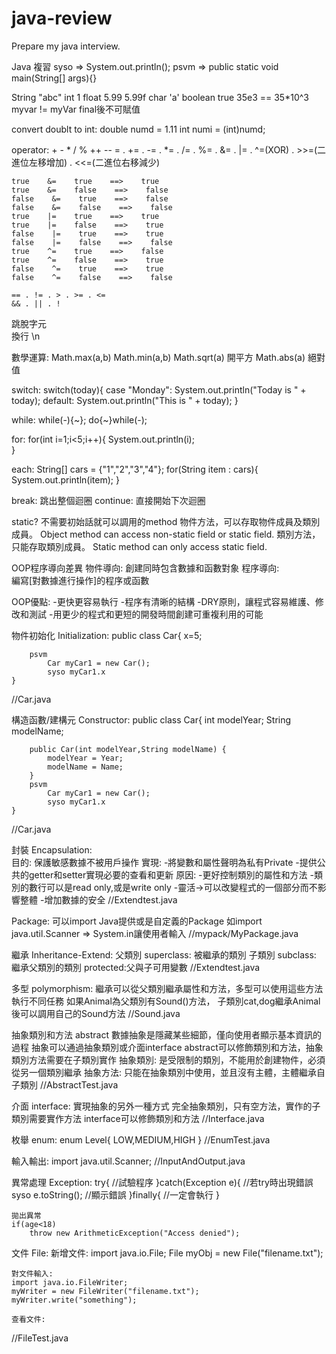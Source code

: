 # java-review
Prepare my java interview.

Java 複習
syso => System.out.println();
psvm => public static void main(String[] args){}

String 
	"abc"
int 
	1
float 
	5.99 5.99f
char 
	'a'
boolean 
	true
35e3 == 35*10^3
myvar != myVar
final後不可賦值

convert doublt to int:
    double numd = 1.11
    int numi = (int)numd;

operator:
    + - * / % ++ -- 
    = . += . -= . *= . /= . %= . &= . |= . ^=(XOR) . >>=(二進位左移增加) . <<=(二進位右移減少) 
    
    true    &=    true    ==>    true
    true    &=    false    ==>    false
    false    &=    true    ==>    false
    false    &=    false    ==>    false
    true    |=    true    ==>    true
    true    |=    false    ==>    true
    false    |=    true    ==>    true
    false    |=    false    ==>    false
    true    ^=    true    ==>    false
    true    ^=    false    ==>    true
    false    ^=    true    ==>    true
    false    ^=    false    ==>    false

    == . != . > . >= . <=
    && . || . !
跳脫字元\
換行 \n

數學運算:
    Math.max(a,b)
    Math.min(a,b)
    Math.sqrt(a) 開平方
    Math.abs(a) 絕對值

switch:
    switch(today){
        case "Monday":
            System.out.println("Today is " + today);
        default:
            System.out.println("This is " + today); 
    }

while:
    while(-){~};
    do{~}while(-);

for:
    for(int i=1;i<5;i++){
        System.out.println(i);    
    }

each:
    String[] cars = {"1","2","3","4"};
    for(String item : cars){
        System.out.println(item);
    }        

break: 跳出整個迴圈 
continue: 直接開始下次迴圈

static?
不需要初始話就可以調用的method
    物件方法，可以存取物件成員及類別成員。 
        Object method can access non-static field or static field.
    類別方法，只能存取類別成員。
        Static method can only access static field.

OOP程序導向差異
    物件導向:
        創建同時包含數據和函數對象
    程序導向:  
        編寫[對數據進行操作]的程序或函數
    
OOP優點:
    -更快更容易執行
    -程序有清晰的結構
    -DRY原則，讓程式容易維護、修改和測試
    -用更少的程式和更短的開發時間創建可重複利用的可能

物件初始化 Initialization:
    public class Car{
        x=5;

        psvm
            Car myCar1 = new Car();
            syso myCar1.x
    }
//Car.java

構造函數/建構元 Constructor:
    public class Car{
        int modelYear;
        String modelName;

        public Car(int modelYear,String modelName) {
            modelYear = Year;
            modelName = Name;
        }
        psvm
            Car myCar1 = new Car();
            syso myCar1.x
    }
//Car.java
    
封裝 Encapsulation:    
    目的:
        保護敏感數據不被用戶操作
    實現:
        -將變數和屬性聲明為私有Private
        -提供公共的getter和setter實現必要的查看和更新
    原因:
        -更好控制類別的屬性和方法
        -類別的數行可以是read only,或是write only
        -靈活->可以改變程式的一個部分而不影響整體
        -增加數據的安全
//Extendtest.java

Package:
    可以import Java提供或是自定義的Package
    如import java.util.Scanner => System.in讓使用者輸入
//mypack/MyPackage.java

繼承 Inheritance-Extend: 
    父類別 superclass: 被繼承的類別
    子類別 subclass:  繼承父類別的類別
    protected:父與子可用變數
//Extendtest.java

多型 polymorphism:
    繼承可以從父類別繼承屬性和方法，多型可以使用這些方法執行不同任務
        如果Animal為父類別有Sound()方法，
        子類別cat,dog繼承Animal後可以調用自己的Sound方法
//Sound.java

抽象類別和方法 abstract
    數據抽象是隱藏某些細節，僅向使用者顯示基本資訊的過程
    抽象可以通過抽象類別或介面interface
    abstract可以修飾類別和方法，抽象類別方法需要在子類別實作
        抽象類別:
            是受限制的類別，不能用於創建物件，必須從另一個類別繼承
        抽象方法:
            只能在抽象類別中使用，並且沒有主體，主體繼承自子類別
//AbstractTest.java

介面 interface:
    實現抽象的另外一種方式
    完全抽象類別，只有空方法，實作的子類別需要實作方法
    interface可以修飾類別和方法
//Interface.java

枚舉 enum:
    enum Level{
        LOW,MEDIUM,HIGH
    }
//EnumTest.java

輸入輸出:
import java.util.Scanner;
//InputAndOutput.java

異常處理 Exception:
    try{
        //試驗程序
    }catch(Exception e){
        //若try時出現錯誤
        syso e.toString(); //顯示錯誤
    }finally{
        //一定會執行
    }
    
    拋出異常
    if(age<18)
        throw new ArithmeticException("Access denied");

文件 File:
    新增文件:
    import java.io.File;
    File myObj = new File("filename.txt");

    對文件輸入:
    import java.io.FileWriter;
    myWriter = new FileWriter("filename.txt");
    myWriter.write("something");

    查看文件:
    
//FileTest.java





